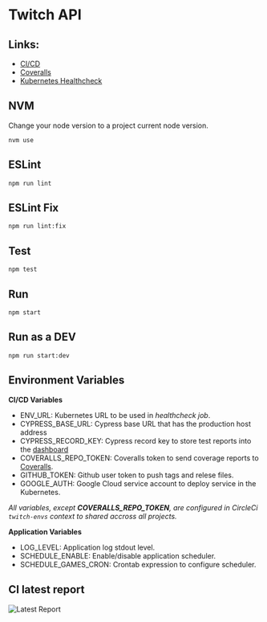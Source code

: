 Twitch API
=====================

## Links:
- [CI/CD](https://circleci.com/gh/fabiohbarbosa/workflows/twitch-api)
- [Coveralls](https://coveralls.io/github/fabiohbarbosa/twitch-api?branch=master)
- [Kubernetes Healthcheck](http://35.244.227.171/api/healthcheck)

## NVM
Change your node version to a project current node version.

`nvm use`

## ESLint
`npm run lint`

## ESLint Fix
`npm run lint:fix`

## Test
`npm test`

## Run
`npm start`

## Run as a DEV
`npm run start:dev`

## Environment Variables

**CI/CD Variables**

- ENV_URL: Kubernetes URL to be used in *healthcheck job*.
- CYPRESS_BASE_URL: Cypress base URL that has the production host address
- CYPRESS_RECORD_KEY: Cypress record key to store test reports into the [dashboard](https://dashboard.cypress.io/#/projects/3zzwmr/)
- COVERALLS_REPO_TOKEN: Coveralls token to send coverage reports to [Coveralls](https://coveralls.io).
- GITHUB_TOKEN: Github user token to push tags and relese files.
- GOOGLE_AUTH: Google Cloud service account to deploy service in the Kubernetes.

*All variables, except **COVERALLS_REPO_TOKEN**, are configured in CircleCi `twitch-envs` context to shared accross all projects.*

**Application Variables**

- LOG_LEVEL: Application log stdout level.
- SCHEDULE_ENABLE: Enable/disable application scheduler.
- SCHEDULE_GAMES_CRON: Crontab expression to configure scheduler.

## CI latest report
![Latest Report](https://drive.google.com/open?id=1fmvlgBbSWg2AggUjfG6rDFwh2PbrJouw)
